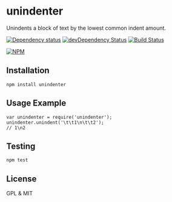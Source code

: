 # unindenter

Unindents a block of text by the lowest common indent amount.

[![Dependency status](https://david-dm.org/syntaxhighlighter/unindenter.svg)](https://david-dm.org/syntaxhighlighter/unindenter)
[![devDependency Status](https://david-dm.org/syntaxhighlighter/unindenter/dev-status.svg)](https://david-dm.org/syntaxhighlighter/unindenter#info=devDependencies)
[![Build Status](https://travis-ci.org/syntaxhighlighter/unindenter.svg)](https://travis-ci.org/syntaxhighlighter/unindenter)

[![NPM](https://nodei.co/npm/unindenter.svg)](https://npmjs.org/package/unindenter)

## Installation

    npm install unindenter

## Usage Example

    var unindenter = require('unindenter');
    unindenter.unindent('\t\t1\n\t\t2');
    // 1\n2

## Testing

    npm test

## License

GPL & MIT
